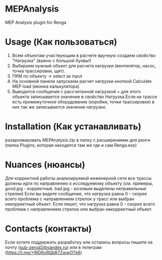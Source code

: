 # MEPAnalysis
MEP Analysis plugin for Renga
# Usage (Как пользоваться) 
1. Всем объектам участвующим в расчете вручную создаем свойство "Нагрузка" (важно с большой буквы!)
2. Выбираем нужный объект для расчета нагрузки (вентилятор, насос, точка трассировки, щит).
3. ПКМ по объекту -> select as input
4. На основной панели запускаем расчет нагрузки кнопкой Calculate MEP load (иконка калькулятора)
5. Выводится сообщение с рассчитанной нагрузкой + для этого объекта записывается значение в свойство Нагрузка.Если на трассе есть промежуточное оборудование (коробки, точки трассировки) в них так же записывается значение нагрузки.
# Installation (Как устанавливать)
разархивировать MEPAnalysis.zip в папку с расширениями для ренги (папка Plugins, которая находится там же где и сам Renga.exe)
# Nuances (нюансы)
Для корректной работы анализируемой инженерной сети все трассы  должны идти по направлению к исследуемому объекту (см. примеры, good.jpg - корректный, bad.jpg - розовым выделены неправильные стрелки) Если вы видите сообщение, что нагрузка равна 0 - скорее всего проблема с направлением стрелок у трасс или выбран некорректный объект.
Если пишет, что нагрузка равна 0 - скорее всего проблема с направлением стрелок или выбран некорректный объект.
# Contacts (контакты)
Если хотите поддержать разработку или остались вопросы пишите на почту (sub-zerod2@yandex.ru) или в телеграм (https://t.me/+WD6yRQbR7ZwwOTk6)
